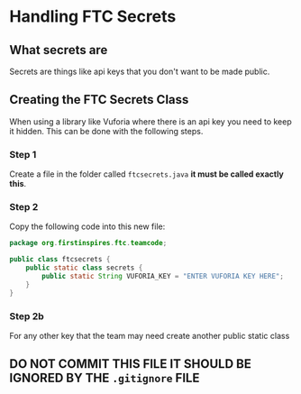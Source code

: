 # Handling FTC Secrets

## What secrets are

Secrets are things like api keys that you don't want to be made public. 

## Creating the FTC Secrets Class

When using a library like Vuforia where there is an api key you need to keep it hidden. This can be done with the following steps.

### **Step 1**
Create a file in the folder called `ftcsecrets.java` **it must be called exactly this**.

### **Step 2**
Copy the following code into this new file:
```java
package org.firstinspires.ftc.teamcode;

public class ftcsecrets {
    public static class secrets {
        public static String VUFORIA_KEY = "ENTER VUFORIA KEY HERE";
    }
}
```

### **Step 2b**
For any other key that the team may need create another public static class

## **DO NOT COMMIT THIS FILE IT SHOULD BE IGNORED BY THE ``.gitignore`` FILE**
